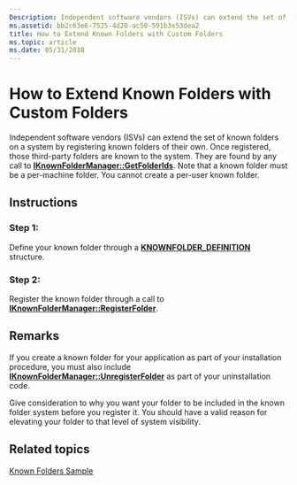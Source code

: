 ```yaml
---
Description: Independent software vendors (ISVs) can extend the set of known folders on a system by registering known folders of their own.
ms.assetid: bb2c63e6-7525-4d20-ac50-591b3e53dea2
title: How to Extend Known Folders with Custom Folders
ms.topic: article
ms.date: 05/31/2018
---
```


# How to Extend Known Folders with Custom Folders

Independent software vendors (ISVs) can extend the set of known folders on a system by registering known folders of their own. Once registered, those third-party folders are known to the system. They are found by any call to [**IKnownFolderManager::GetFolderIds**](/windows/desktop/api/shobjidl_core/nf-shobjidl_core-iknownfoldermanager-getfolderids). Note that a known folder must be a per-machine folder. You cannot create a per-user known folder.

## Instructions

### Step 1:

Define your known folder through a [**KNOWNFOLDER\_DEFINITION**](/windows/desktop/api/Shobjidl_core/ns-shobjidl_core-knownfolder_definition) structure.

### Step 2:

Register the known folder through a call to [**IKnownFolderManager::RegisterFolder**](/windows/desktop/api/shobjidl_core/nf-shobjidl_core-iknownfoldermanager-registerfolder).

## Remarks

If you create a known folder for your application as part of your installation procedure, you must also include [**IKnownFolderManager::UnregisterFolder**](/windows/desktop/api/shobjidl_core/nf-shobjidl_core-iknownfoldermanager-unregisterfolder) as part of your uninstallation code.

Give consideration to why you want your folder to be included in the known folder system before you register it. You should have a valid reason for elevating your folder to that level of system visibility.

## Related topics

<dl> <dt>

[Known Folders Sample](https://msdn.microsoft.com/en-us/library/Dd940364(v=VS.85).aspx)
</dt> </dl>

 

 



